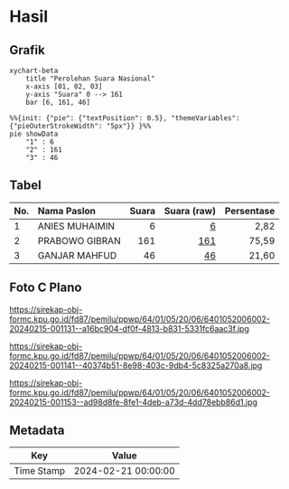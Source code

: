 # Hasil

## Grafik

```mermaid
xychart-beta
    title "Perolehan Suara Nasional"
    x-axis [01, 02, 03]
    y-axis "Suara" 0 --> 161
    bar [6, 161, 46]
```

```mermaid
%%{init: {"pie": {"textPosition": 0.5}, "themeVariables": {"pieOuterStrokeWidth": "5px"}} }%%
pie showData
    "1" : 6
    "2" : 161
    "3" : 46
```

## Tabel

| No. | Nama Paslon    | Suara | Suara (raw) | Persentase |
|:--- |:-------------- | -----:| -----------:| ----------:|
| 1   | ANIES MUHAIMIN | 6     | [6][p-1]    | 2,82       |
| 2   | PRABOWO GIBRAN | 161   | [161][p-2]  | 75,59      |
| 3   | GANJAR MAHFUD  | 46    | [46][p-3]   | 21,60      |


[p-1]: https://github.com/gigit-pemilu/pemilu-2024/blob/main/pilpres/hitung-suara/sub/64-kalimantan-timur/sub/01-paser/sub/05-kuaro/sub/2006-modang/sub/002-tps/sub/paslon-1.txt
[p-2]: https://github.com/gigit-pemilu/pemilu-2024/blob/main/pilpres/hitung-suara/sub/64-kalimantan-timur/sub/01-paser/sub/05-kuaro/sub/2006-modang/sub/002-tps/sub/paslon-2.txt
[p-3]: https://github.com/gigit-pemilu/pemilu-2024/blob/main/pilpres/hitung-suara/sub/64-kalimantan-timur/sub/01-paser/sub/05-kuaro/sub/2006-modang/sub/002-tps/sub/paslon-3.txt

## Foto C Plano

https://sirekap-obj-formc.kpu.go.id/fd87/pemilu/ppwp/64/01/05/20/06/6401052006002-20240215-001131--a16bc904-df0f-4813-b831-5331fc6aac3f.jpg

https://sirekap-obj-formc.kpu.go.id/fd87/pemilu/ppwp/64/01/05/20/06/6401052006002-20240215-001141--40374b51-8e98-403c-9db4-5c8325a270a8.jpg

https://sirekap-obj-formc.kpu.go.id/fd87/pemilu/ppwp/64/01/05/20/06/6401052006002-20240215-001153--ad98d8fe-8fe1-4deb-a73d-4dd78ebb86d1.jpg


## Metadata

| Key        | Value               |
| ---------- | ------------------- |
| Time Stamp | 2024-02-21 00:00:00 |



